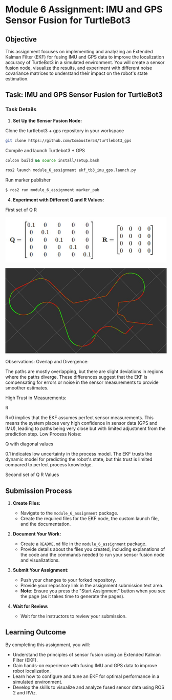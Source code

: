# Module 6 Assignment: IMU and GPS Sensor Fusion for TurtleBot3

## Objective

This assignment focuses on implementing and analyzing an Extended Kalman Filter (EKF) for fusing IMU and GPS data to improve the localization accuracy of TurtleBot3 in a simulated environment. You will create a sensor fusion node, visualize the results, and experiment with different noise covariance matrices to understand their impact on the robot's state estimation.

## Task: IMU and GPS Sensor Fusion for TurtleBot3

### Task Details

1. **Set Up the Sensor Fusion Node:**

Clone the turtlebot3 + gps repository in your workspace

```sh
git clone https://github.com/Combuster54/turtlebot3_gps
```

Compile and launch Turtlebot3 + GPS

```sh
colcon build && source install/setup.bash
```

```sh
ros2 launch module_6_assignment ekf_tb3_imu_gps.launch.py
```

Run marker publisher

```sh
$ ros2 run module_6_assignment marker_pub
```

4. **Experiment with Different Q and R Values:**

First set of Q R

![First Configuration](doc/imgs/first_set_qr.jpg)

![First Configuration](doc/imgs/first_set_qr_position.jpg)


Observations:
Overlap and Divergence:

The paths are mostly overlapping, but there are slight deviations in regions where the paths diverge. These differences suggest that the EKF is compensating for errors or noise in the sensor measurements to provide smoother estimates.

High Trust in Measurements:

R 

R=0 implies that the EKF assumes perfect sensor measurements. This means the system places very high confidence in sensor data (GPS and IMU), leading to paths being very close but with limited adjustment from the prediction step.
Low Process Noise:


Q with diagonal values 

0.1 indicates low uncertainty in the process model. The EKF trusts the dynamic model for predicting the robot's state, but this trust is limited compared to perfect process knowledge.


Second set of Q R Values


## Submission Process

1. **Create Files:**
   - Navigate to the `module_6_assignment` package.
   - Create the required files for the EKF node, the custom launch file, and the documentation.

2. **Document Your Work:**
   - Create a `README.md` file in the `module_6_assignment` package.
   - Provide details about the files you created, including explanations of the code and the commands needed to run your sensor fusion node and visualizations.

3. **Submit Your Assignment:**
   - Push your changes to your forked repository.
   - Provide your repository link in the assignment submission text area.
   - **Note**: Ensure you press the "Start Assignment" button when you see the page (as it takes time to generate the pages).

4. **Wait for Review:**
   - Wait for the instructors to review your submission.

## Learning Outcome

By completing this assignment, you will:
- Understand the principles of sensor fusion using an Extended Kalman Filter (EKF).
- Gain hands-on experience with fusing IMU and GPS data to improve robot localization.
- Learn how to configure and tune an EKF for optimal performance in a simulated environment.
- Develop the skills to visualize and analyze fused sensor data using ROS 2 and RViz.
